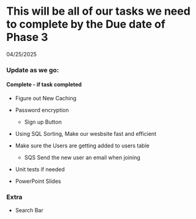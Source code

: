 # This will be all of our tasks we need to complete by the Due date of Phase 3
04/25/2025

### Update as we go:

#### Complete - if task completed 


- Figure out New Caching

- Password encryption
    - Sign up Button

- Using SQL Sorting, Make our wesbsite fast and efficient

- Make sure the Users are getting added to users table
    - SQS Send the new user an email when joining

- Unit tests if needed

- PowerPoint Slides

### Extra

- Search Bar

